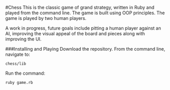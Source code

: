 #Chess
This is the classic game of grand strategy, written in Ruby and played from the command line. The game is built using OOP principles. The game is played by two human players.

A work in progress, future goals include pitting a human player against an AI, improving the visual appeal of the board and pieces along with improving the UI.

###Installing and Playing
Download the repository. From the command line, navigate to:

```
chess/lib
```


Run the command:

```
ruby game.rb
```

